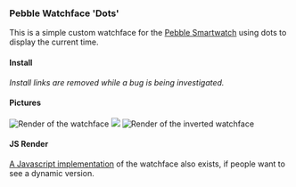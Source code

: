 ### Pebble Watchface 'Dots'

This is a simple custom watchface for the [Pebble Smartwatch][1] using dots to display the current time.

#### Install

*Install links are removed while a bug is being investigated.*

#### Pictures

![Render of the watchface](https://matthewtole-pebble.s3-external-3.amazonaws.com/dots-render.png)
![](https://matthewtole-pebble.s3-external-3.amazonaws.com/spacer.png)
![Render of the inverted watchface](https://matthewtole-pebble.s3-external-3.amazonaws.com/dots-inverted-render.png)

#### JS Render
[A Javascript implementation][2] of the watchface also exists, if people want to see a dynamic version.

[1]: http://getpebble.com
[2]: http://cdpn.io/tIbjE
